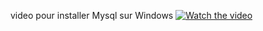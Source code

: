 video pour installer Mysql sur Windows 
[![Watch the video](https://img.youtube.com/vi/T-D1KVIuvjA/maxresdefault.jpg)](https://www.youtube.com/embed/KPH81hpzumk)
